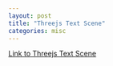 ```yaml
---
layout: post
title: "Threejs Text Scene"
categories: misc
---
```


[Link to Threejs Text Scene](https://threejs-3d-text-xi.vercel.app/)
